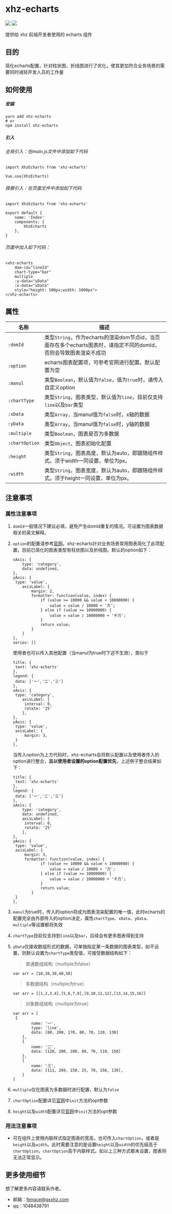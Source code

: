 # xhz-echarts
![](https://img.shields.io/static/v1?label=vue&message=v2.5.11&color=<COLOR>) ![](https://img.shields.io/static/v1?label=echarts&message=v5.2.2&color=<COLOR>)

提供给 xhz 前端开发者使用的 echarts 组件

## 目的

简化echarts配置，针对柱状图、折线图进行了优化，使其更加符合业务场景的需要同时减轻开发人员的工作量

## 如何使用

##### 安装

```
yarn add xhz-echarts
# or
npm install xhz-echarts
```

##### 引入

###### 全局引入：在main.js文件中添加如下代码

```
import XhzEcharts from 'xhz-echarts'

Vue.use(XhzEcharts)
```

###### 按需引入：在页面文件中添加如下代码

```
import XhzEcharts from 'xhz-echarts'

export default {
	name: 'Index'
	components: {
    	XhzEcharts
  	},
}
```

###### 页面中加入如下代码：

```
<xhz-echarts
    dom-id="lineId"
    chart-type="bar"
    multiple
    :y-data="yData"
    :x-data="xData"
    style="height: 500px;width: 1000px">
</xhz-echarts>
```

## 属性

| 名称           | 描述                                                         |
| -------------- | ------------------------------------------------------------ |
| `:domId`       | 类型`String`，作为echarts的渲染dom节点id，当页面存在多个echarts图表时，请指定不同的domId，否则会导致图表渲染不成功 |
| `:option`      | echarts图表配置项，可参考官网进行配置。默认配置为空          |
| `:manul`       | 类型`Boolean`，默认值为`false`，值为`true`时，请传入自定义option |
| `:chartType`   | 类型`String`，图表类型，默认值为`line`，目前仅支持`line`以及`bar`类型 |
| `:xData`       | 类型`Array`，当manul值为`false`时，x轴的数据                 |
| `:yData`       | 类型`Array`，当manul值为`false`时，y轴的数据                 |
| `:multiple`    | 类型`Boolean`，图表是否为多数据                              |
| `:chartOption` | 类型`Object`、图表初始化配置                                 |
| `:height`      | 类型`String`，图表高度，默认为auto，即跟随组件样式。须于width一同设置，单位为px。 |
| `:width`       | 类型`String`，图表宽度，默认为auto，即跟随组件样式。须于height一同设置，单位为px。 |

## 注意事项

### 属性注意事项

1. `domId`一般情况下建议必填，避免产生domId重复的情况。可设置为图表数据相关的英文解释。

2. `option`的配置请参考[官网](https://echarts.apache.org/zh/option.html#title)。xhz-echarts针对业务场景常用图表简化了此项配置，目前已简化的图表类型有柱状图以及折线图。默认的option如下：

   ```
   xAxis: {
       type: 'category',
       data: undefined,
   },
   yAxis: {
   	type: 'value',
       axisLabel: {
           margin: 2,
           formatter: function(value, index) {
               if (value >= 10000 && value < 10000000) {
                   value = value / 10000 + '万';
               } else if (value >= 10000000) {
                   value = value / 10000000 + '千万';
               }
               return value;
           }
       }
   },
   series: []
   ```

   使用者也可以传入其他配置（当manul为true时下述不生效），类似于

   ```
   title: {
   	text: 'xhz-echarts'
   },
   legend: {
   	data: ['一','二','三']
   },
   xAxis: {
   	type: 'category',
       axisLabel: {
       	interval: 0,
       	rotate: '25'
       },
   },
   yAxis: {
   	type: 'value',
   	axisLabel: {
   		margin: 3,
   	}
   },
   ```

   当传入option为上方代码时，xhz-echarts会将默认配置以及使用者传入的option进行整合，**且以使用者设置的option配置优先**，上述例子整合结果如下：

   ```
   title: {
   	text: 'xhz-echarts'
   },
   legend: {
   	data: ['一','二','三']
   },
   xAxis: {
       type: 'category',
       data: undefined,
       axisLabel: {
       	interval: 0,
       	rotate: '25'
       },
   },
   yAxis: {
   	type: 'value',
   	axisLabel: {
   		margin: 3,
   		formatter: function(value, index) {
               if (value >= 10000 && value < 10000000) {
                   value = value / 10000 + '万';
               } else if (value >= 10000000) {
                   value = value / 10000000 + '千万';
               }
               return value;
           }
   	}
   },
   ```

3. `manul`为true时，传入的option将成为图表渲染配置的唯一值，此时echarts的配置完全由外部传入的option决定，属性`chartType`、`xData`、`yData`、`multiple`等设置都将失效

4. `chartType`目前仅支持到`line`以及`bar`，后续会有更多图表得到支持

5. `yData`仅接收数组形式的数据，可单独指定某一条数据的图表类型，如不设置，则默认设置为`chartType`类型值，可接受数据结构如下：

   > 普通数组结构（multiple为false）

   ```
   var arr = [10,20,30,40,50]
   ```

   > 多数据结构（multiple为true）

   ```
   var arr = [[1,2,3,4],[5,6,7,8],[9,10,11,12],[13,14,15,16]]
   ```

   > 对象数组结构（multiple为true）

   ```
   var arr = [
   	{
           name: '一',
           type: 'line',
           data: [80, 200, 170, 80, 70, 110, 130]
       },
       {
           name: '二',
           data: [120, 200, 280, 80, 70, 110, 150]
       },
       {
           name: '三',
           data: [111, 269, 150, 25, 70, 156, 130],
       }
   ]
   ```

6. `multiple`仅在图表为多数据时进行配置，默认为`false`

7. `chartOption`配置详见[官网](https://echarts.apache.org/zh/api.html#echarts)中`init`方法的opt参数

8. `height`以及`width`配置详见[官网](https://echarts.apache.org/zh/api.html#echarts)中`init`方法的opt参数

### 用法注意事项

- 可在组件上使用内联样式指定图表的宽高，也可传入`chartOption`，或者是`height`以及`width`。此时需要注意的是设置`height`以及`width`的优先级高于`chartOption`，`chartOption`高于内联样式。如以上三种方式都未设置，图表将无法正常显示。

## 更多使用细节

想了解更多内容请联系作者。

- 邮箱：fengce@gxxhz.com
- qq：1048438791
